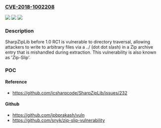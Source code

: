### [CVE-2018-1002208](https://cve.mitre.org/cgi-bin/cvename.cgi?name=CVE-2018-1002208)
![](https://img.shields.io/static/v1?label=Product&message=SharpZipLib&color=blue)
![](https://img.shields.io/static/v1?label=Version&message=n%2Fa&color=blue)
![](https://img.shields.io/static/v1?label=Vulnerability&message=CWE-22&color=brighgreen)

### Description

SharpZipLib before 1.0 RC1 is vulnerable to directory traversal, allowing attackers to write to arbitrary files via a ../ (dot dot slash) in a Zip archive entry that is mishandled during extraction. This vulnerability is also known as 'Zip-Slip'.

### POC

#### Reference
- https://github.com/icsharpcode/SharpZipLib/issues/232

#### Github
- https://github.com/jpbprakash/vuln
- https://github.com/snyk/zip-slip-vulnerability

